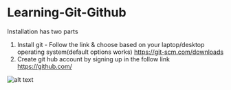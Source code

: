 # Learning-Git-Github
Installation has two parts
1. Install git - Follow the link & choose based on your laptop/desktop operating system(default options works)
   https://git-scm.com/downloads
2. Create git hub account by signing up in the follow link
   https://github.com/



![alt text](https://cdn-images-1.medium.com/max/1200/1*mgXvzNcwfpnBawI6XTkVRg.png)
